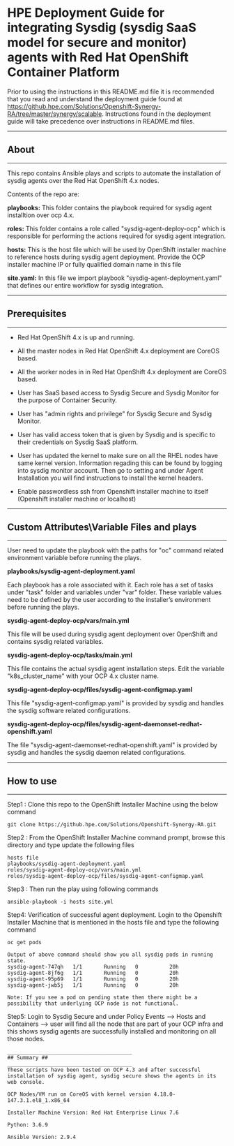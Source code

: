 # HPE Deployment Guide for integrating Sysdig (sysdig SaaS model for secure and monitor) agents with Red Hat OpenShift Container Platform

Prior to using the instructions in this README.md file it is recommended that you read and understand the deployment guide found at https://github.hpe.com/Solutions/Openshift-Synergy-RA/tree/master/synergy/scalable. Instructions found in the deployment guide will take precedence over instructions in README.md files.

________________________________________
## About ##
________________________________________

This repo contains Ansible plays and scripts to automate the installation of sysdig agents over the Red Hat OpenShift 4.x nodes.

Contents of the repo are:

**playbooks:** This folder contains the playbook required for sysdig agent installtion over ocp 4.x.

**roles:** This folder contains a role called "sysdig-agent-deploy-ocp" which is responsible for performing the actions required for sysdig agent integration.

**hosts:** This is the host file which will be used by OpenShift installer machine to reference hosts during sysdig agent deployment. Provide the OCP installer machine IP or fully qualified domain name in this file

**site.yaml:** In this file we import playbook "sysdig-agent-deployment.yaml" that defines our entire workflow for sysdig integration.


________________________________________
## Prerequisites ##
________________________________________
 
 - Red Hat OpenShift 4.x is up and running. 
 
 - All the master nodes in Red Hat OpenShift 4.x deployment are CoreOS based.
 
 - All the worker nodes in in Red Hat OpenShift 4.x deployment are CoreOS based.
  
 - User has SaaS based access to Sysdig Secure and Sysdig Monitor for the purpose of Container Security.
 
 - User has "admin rights and privilege" for Sysdig Secure and Sysdig Monitor.
 
 - User has valid access token that is given by Sysdig and is specific to their credentials on Sysdig SaaS platform.
 
 - User has updated the kernel to make sure on all the RHEL nodes have same kernel version. Information regading this can be found by logging into sysdig monitor account. Then go to setting and under Agent Installation you will find instructions to install the kernel headers.
 
 - Enable passwordless ssh from Openshift installer machine to itself (Openshift installer machine or localhost)
 
________________________________________
## Custom Attributes\Variable Files and plays ##
________________________________________

User need to update the playbook with the paths for "oc" command related environment variable before running the plays.

**playbooks/sysdig-agent-deployment.yaml**

Each playbook has a role associated with it. Each role has a set of tasks under "task" folder and variables under "var" folder.
These variable values need to be defined by the user according to the installer’s environment before running the plays.

**sysdig-agent-deploy-ocp/vars/main.yml**

This file will be used during sysdig agent deployment over OpenShift and contains sysdig related variables. 

**sysdig-agent-deploy-ocp/tasks/main.yml**

This file contains the actual sysdig agent installation steps. Edit the variable "k8s_cluster_name" with your OCP 4.x cluster name.

**sysdig-agent-deploy-ocp/files/sysdig-agent-configmap.yaml**

This file "sysdig-agent-configmap.yaml" is provided by sysdig and handles the sysdig software related configurations.

**sysdig-agent-deploy-ocp/files/sysdig-agent-daemonset-redhat-openshift.yaml**

The file "sysdig-agent-daemonset-redhat-openshift.yaml" is provided by sysdig and handles the sysdig daemon related configurations.

________________________________________
## How to use ##
________________________________________

Step1 : Clone this repo to the OpenShift Installer Machine using the below command
```
git clone https://github.hpe.com/Solutions/Openshift-Synergy-RA.git
```

Step2 : From the OpenShift Installer Machine command prompt, browse this directory and type update the following files
```
hosts file
playbooks/sysdig-agent-deployment.yaml
roles/sysdig-agent-deploy-ocp/vars/main.yml
roles/sysdig-agent-deploy-ocp/files/sysdig-agent-configmap.yaml
```

Step3 : Then run the play using following commands
```
ansible-playbook -i hosts site.yml
``` 

Step4: Verification of successful agent deployment. Login to the Openshift Installer Machine that is mentioned in the hosts file and type the following command
```
oc get pods

Output of above command should show you all sysdig pods in running state. 
sysdig-agent-747qh   1/1       Running   0          20h
sysdig-agent-8jf6g   1/1       Running   0          20h
sysdig-agent-95p69   1/1       Running   0          20h
sysdig-agent-jwb5j   1/1       Running   0          20h

Note: If you see a pod on pending state then there might be a possibility that underlying OCP node is not functional.
```

Step5: Login to Sysdig Secure and under Policy Events --> Hosts and Containers --> user will find all the node that are part of your OCP infra and this shows sysdig agents are successfully installed and monitoring on all those nodes.
```
________________________________________
## Summary ##
________________________________________
These scripts have been tested on OCP 4.3 and after successful installation of sysdig agent, sysdig secure shows the agents in its web console.

OCP Nodes/VM run on CoreOS with kernel version 4.18.0-147.3.1.el8_1.x86_64

Installer Machine Version: Red Hat Enterprise Linux 7.6

Python: 3.6.9 

Ansible Version: 2.9.4
